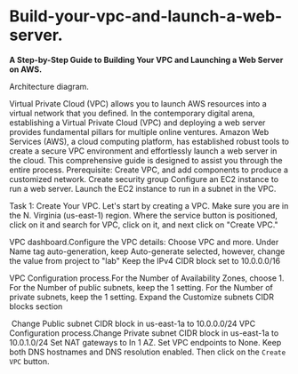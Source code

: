 # Build-your-vpc-and-launch-a-web-server.

**A Step-by-Step Guide to Building Your VPC and Launching a Web Server on AWS.**


Architecture diagram.

Virtual Private Cloud (VPC) allows you to launch AWS resources into a virtual network that you defined.
In the contemporary digital arena, establishing a Virtual Private Cloud (VPC) and deploying a web server provides fundamental pillars for multiple online ventures. Amazon Web Services (AWS), a cloud computing platform, has established robust tools to create a secure VPC environment and effortlessly launch a web server in the cloud. This comprehensive guide is designed to assist you through the entire process.
Prerequisite:
Create VPC, and add components to produce a customized network.
Create security group
Configure an EC2 instance to run a web server.
Launch the EC2 instance to run in a subnet in the VPC.

Task 1: Create Your VPC.
Let's start by creating a VPC. Make sure you are in the N. Virginia (us-east-1) region.
Where the service button is positioned, click on it and search for VPC, click on it, and next click on "Create VPC."

VPC dashboard.Configure the VPC details:
Choose VPC and more.
Under Name tag auto-generation, keep Auto-generate selected, however, change the value from project to "lab"
Keep the IPv4 CIDR block set to 10.0.0.0/16

VPC Configuration process.For the Number of Availability Zones, choose 1.
For the Number of public subnets, keep the 1 setting.
For the Number of private subnets, keep the 1 setting.
Expand the Customize subnets CIDR blocks section

 Change Public subnet CIDR block in us-east-1a to 10.0.0.0/24
VPC Configuration process.Change Private subnet CIDR block in us-east-1a to 10.0.1.0/24
Set NAT gateways to In 1 AZ.
Set VPC endpoints to None.
Keep both DNS hostnames and DNS resolution enabled.
Then click on the `Create VPC` button.
